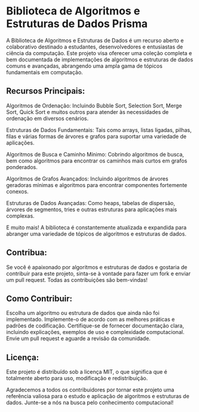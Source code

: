 # Biblioteca de Algoritmos e Estruturas de Dados Prisma

A Biblioteca de Algoritmos e Estruturas de Dados é um recurso aberto e colaborativo destinado a estudantes, desenvolvedores e entusiastas de ciência da computação. Este projeto visa oferecer uma coleção completa e bem documentada de implementações de algoritmos e estruturas de dados comuns e avançadas, abrangendo uma ampla gama de tópicos fundamentais em computação.

## Recursos Principais:

Algoritmos de Ordenação: Incluindo Bubble Sort, Selection Sort, Merge Sort, Quick Sort e muitos outros para atender às necessidades de ordenação em diversos cenários.

Estruturas de Dados Fundamentais: Tais como arrays, listas ligadas, pilhas, filas e várias formas de árvores e grafos para suportar uma variedade de aplicações.

Algoritmos de Busca e Caminho Mínimo: Cobrindo algoritmos de busca, bem como algoritmos para encontrar os caminhos mais curtos em grafos ponderados.

Algoritmos de Grafos Avançados: Incluindo algoritmos de árvores geradoras mínimas e algoritmos para encontrar componentes fortemente conexos.

Estruturas de Dados Avançadas: Como heaps, tabelas de dispersão, árvores de segmentos, tries e outras estruturas para aplicações mais complexas.

E muito mais! A biblioteca é constantemente atualizada e expandida para abranger uma variedade de tópicos de algoritmos e estruturas de dados.

## Contribua:

Se você é apaixonado por algoritmos e estruturas de dados e gostaria de contribuir para este projeto, sinta-se à vontade para fazer um fork e enviar um pull request. Todas as contribuições são bem-vindas!

## Como Contribuir:

Escolha um algoritmo ou estrutura de dados que ainda não foi implementado.
Implemente-o de acordo com as melhores práticas e padrões de codificação.
Certifique-se de fornecer documentação clara, incluindo explicações, exemplos de uso e complexidade computacional.
Envie um pull request e aguarde a revisão da comunidade.

## Licença:

Este projeto é distribuído sob a licença MIT, o que significa que é totalmente aberto para uso, modificação e redistribuição.

Agradecemos a todos os contribuidores por tornar este projeto uma referência valiosa para o estudo e aplicação de algoritmos e estruturas de dados. Junte-se a nós na busca pelo conhecimento computacional!
